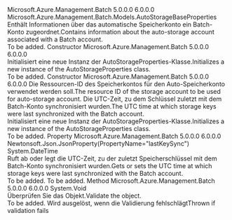 <Type Name="AutoStorageProperties" FullName="Microsoft.Azure.Management.Batch.Models.AutoStorageProperties">
  <TypeSignature Language="C#" Value="public class AutoStorageProperties : Microsoft.Azure.Management.Batch.Models.AutoStorageBaseProperties" />
  <TypeSignature Language="ILAsm" Value=".class public auto ansi beforefieldinit AutoStorageProperties extends Microsoft.Azure.Management.Batch.Models.AutoStorageBaseProperties" />
  <TypeSignature Language="DocId" Value="T:Microsoft.Azure.Management.Batch.Models.AutoStorageProperties" />
  <TypeSignature Language="VB.NET" Value="Public Class AutoStorageProperties&#xA;Inherits AutoStorageBaseProperties" />
  <TypeSignature Language="F#" Value="type AutoStorageProperties = class&#xA;    inherit AutoStorageBaseProperties" />
  <AssemblyInfo>
    <AssemblyName>Microsoft.Azure.Management.Batch</AssemblyName>
    <AssemblyVersion>5.0.0.0</AssemblyVersion>
    <AssemblyVersion>6.0.0.0</AssemblyVersion>
  </AssemblyInfo>
  <Base>
    <BaseTypeName>Microsoft.Azure.Management.Batch.Models.AutoStorageBaseProperties</BaseTypeName>
  </Base>
  <Interfaces />
  <Docs>
    <summary>
            <span data-ttu-id="4b5d7-101">Enthält Informationen über das automatische Speicherkonto ein Batch-Konto zugeordnet.</span><span class="sxs-lookup"><span data-stu-id="4b5d7-101">Contains information about the auto-storage account associated with a Batch account.</span></span>
            </summary>
    <remarks>To be added.</remarks>
  </Docs>
  <Members>
    <Member MemberName=".ctor">
      <MemberSignature Language="C#" Value="public AutoStorageProperties ();" />
      <MemberSignature Language="ILAsm" Value=".method public hidebysig specialname rtspecialname instance void .ctor() cil managed" />
      <MemberSignature Language="DocId" Value="M:Microsoft.Azure.Management.Batch.Models.AutoStorageProperties.#ctor" />
      <MemberSignature Language="VB.NET" Value="Public Sub New ()" />
      <MemberType>Constructor</MemberType>
      <AssemblyInfo>
        <AssemblyName>Microsoft.Azure.Management.Batch</AssemblyName>
        <AssemblyVersion>5.0.0.0</AssemblyVersion>
        <AssemblyVersion>6.0.0.0</AssemblyVersion>
      </AssemblyInfo>
      <Parameters />
      <Docs>
        <summary>
            <span data-ttu-id="4b5d7-102">Initialisiert eine neue Instanz der AutoStorageProperties-Klasse.</span><span class="sxs-lookup"><span data-stu-id="4b5d7-102">Initializes a new instance of the AutoStorageProperties class.</span></span>
            </summary>
        <remarks>To be added.</remarks>
      </Docs>
    </Member>
    <Member MemberName=".ctor">
      <MemberSignature Language="C#" Value="public AutoStorageProperties (string storageAccountId, DateTime lastKeySync);" />
      <MemberSignature Language="ILAsm" Value=".method public hidebysig specialname rtspecialname instance void .ctor(string storageAccountId, valuetype System.DateTime lastKeySync) cil managed" />
      <MemberSignature Language="DocId" Value="M:Microsoft.Azure.Management.Batch.Models.AutoStorageProperties.#ctor(System.String,System.DateTime)" />
      <MemberSignature Language="VB.NET" Value="Public Sub New (storageAccountId As String, lastKeySync As DateTime)" />
      <MemberSignature Language="F#" Value="new Microsoft.Azure.Management.Batch.Models.AutoStorageProperties : string * DateTime -&gt; Microsoft.Azure.Management.Batch.Models.AutoStorageProperties" Usage="new Microsoft.Azure.Management.Batch.Models.AutoStorageProperties (storageAccountId, lastKeySync)" />
      <MemberType>Constructor</MemberType>
      <AssemblyInfo>
        <AssemblyName>Microsoft.Azure.Management.Batch</AssemblyName>
        <AssemblyVersion>5.0.0.0</AssemblyVersion>
        <AssemblyVersion>6.0.0.0</AssemblyVersion>
      </AssemblyInfo>
      <Parameters>
        <Parameter Name="storageAccountId" Type="System.String" />
        <Parameter Name="lastKeySync" Type="System.DateTime" />
      </Parameters>
      <Docs>
        <param name="storageAccountId"><span data-ttu-id="4b5d7-103">Die Ressourcen-ID des Speicherkontos für den Auto-Speicherkonto verwendet werden soll.</span><span class="sxs-lookup"><span data-stu-id="4b5d7-103">The resource ID of the storage account to be used for auto-storage account.</span></span></param>
        <param name="lastKeySync"><span data-ttu-id="4b5d7-104">Die UTC-Zeit, zu dem Schlüssel zuletzt mit dem Batch-Konto synchronisiert wurden.</span><span class="sxs-lookup"><span data-stu-id="4b5d7-104">The UTC time at which storage keys were last synchronized with the Batch account.</span></span></param>
        <summary>
            <span data-ttu-id="4b5d7-105">Initialisiert eine neue Instanz der AutoStorageProperties-Klasse.</span><span class="sxs-lookup"><span data-stu-id="4b5d7-105">Initializes a new instance of the AutoStorageProperties class.</span></span>
            </summary>
        <remarks>To be added.</remarks>
      </Docs>
    </Member>
    <Member MemberName="LastKeySync">
      <MemberSignature Language="C#" Value="public DateTime LastKeySync { get; set; }" />
      <MemberSignature Language="ILAsm" Value=".property instance valuetype System.DateTime LastKeySync" />
      <MemberSignature Language="DocId" Value="P:Microsoft.Azure.Management.Batch.Models.AutoStorageProperties.LastKeySync" />
      <MemberSignature Language="VB.NET" Value="Public Property LastKeySync As DateTime" />
      <MemberSignature Language="F#" Value="member this.LastKeySync : DateTime with get, set" Usage="Microsoft.Azure.Management.Batch.Models.AutoStorageProperties.LastKeySync" />
      <MemberType>Property</MemberType>
      <AssemblyInfo>
        <AssemblyName>Microsoft.Azure.Management.Batch</AssemblyName>
        <AssemblyVersion>5.0.0.0</AssemblyVersion>
        <AssemblyVersion>6.0.0.0</AssemblyVersion>
      </AssemblyInfo>
      <Attributes>
        <Attribute>
          <AttributeName>Newtonsoft.Json.JsonProperty(PropertyName="lastKeySync")</AttributeName>
        </Attribute>
      </Attributes>
      <ReturnValue>
        <ReturnType>System.DateTime</ReturnType>
      </ReturnValue>
      <Docs>
        <summary>
            <span data-ttu-id="4b5d7-106">Ruft ab oder legt die UTC-Zeit, zu der zuletzt Speicherschlüssel mit dem Batch-Konto synchronisiert wurden.</span><span class="sxs-lookup"><span data-stu-id="4b5d7-106">Gets or sets the UTC time at which storage keys were last synchronized with the Batch account.</span></span>
            </summary>
        <value>To be added.</value>
        <remarks>To be added.</remarks>
      </Docs>
    </Member>
    <Member MemberName="Validate">
      <MemberSignature Language="C#" Value="public override void Validate ();" />
      <MemberSignature Language="ILAsm" Value=".method public hidebysig virtual instance void Validate() cil managed" />
      <MemberSignature Language="DocId" Value="M:Microsoft.Azure.Management.Batch.Models.AutoStorageProperties.Validate" />
      <MemberSignature Language="VB.NET" Value="Public Overrides Sub Validate ()" />
      <MemberSignature Language="F#" Value="override this.Validate : unit -&gt; unit" Usage="autoStorageProperties.Validate " />
      <MemberType>Method</MemberType>
      <AssemblyInfo>
        <AssemblyName>Microsoft.Azure.Management.Batch</AssemblyName>
        <AssemblyVersion>5.0.0.0</AssemblyVersion>
        <AssemblyVersion>6.0.0.0</AssemblyVersion>
      </AssemblyInfo>
      <ReturnValue>
        <ReturnType>System.Void</ReturnType>
      </ReturnValue>
      <Parameters />
      <Docs>
        <summary>
            <span data-ttu-id="4b5d7-107">Überprüfen Sie das Objekt.</span><span class="sxs-lookup"><span data-stu-id="4b5d7-107">Validate the object.</span></span>
            </summary>
        <remarks>To be added.</remarks>
        <exception cref="T:Microsoft.Rest.ValidationException">
            <span data-ttu-id="4b5d7-108">Wird ausgelöst, wenn die Validierung fehlschlägt</span><span class="sxs-lookup"><span data-stu-id="4b5d7-108">Thrown if validation fails</span></span>
            </exception>
      </Docs>
    </Member>
  </Members>
</Type>